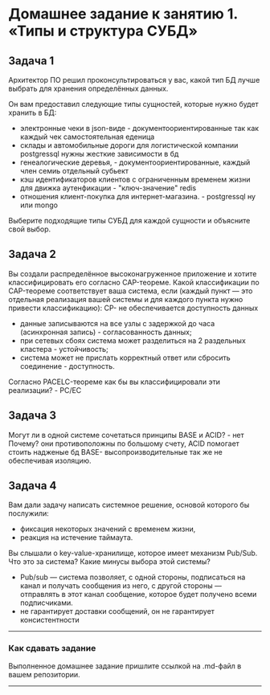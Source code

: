 # Домашнее задание к занятию 1. «Типы и структура СУБД»

## Задача 1

Архитектор ПО решил проконсультироваться у вас, какой тип БД 
лучше выбрать для хранения определённых данных.

Он вам предоставил следующие типы сущностей, которые нужно будет хранить в БД:

- электронные чеки в json-виде - документоориентированные так как каждый чек самостоятельная еденица 
- склады и автомобильные дороги для логистической компании postgressql нужны жесткие зависимости в бд
- генеалогические деревья, - документоориентированные, каждый член семиь отдельный субьект
- кэш идентификаторов клиентов с ограниченным временем жизни для движка аутенфикации - "ключ-значение" redis
- отношения клиент-покупка для интернет-магазина. - postgressql ну или mongo

Выберите подходящие типы СУБД для каждой сущности и объясните свой выбор.

## Задача 2

Вы создали распределённое высоконагруженное приложение и хотите классифицировать его согласно 
CAP-теореме. Какой классификации по CAP-теореме соответствует ваша система, если 
(каждый пункт — это отдельная реализация вашей системы и для каждого пункта нужно привести классификацию): CP- не обеспечивается доступность данных

- данные записываются на все узлы с задержкой до часа (асинхронная запись) - согласованность данных;
- при сетевых сбоях система может разделиться на 2 раздельных кластера - устойчивость;
- система может не прислать корректный ответ или сбросить соединение - доступность.

Согласно PACELC-теореме как бы вы классифицировали эти реализации? - PC/EC

## Задача 3

Могут ли в одной системе сочетаться принципы BASE и ACID? - нет Почему? они противоположны по большому счету, ACID помогает стоить надженые бд BASE- высопроизводительные так же не обеспечивая изоляцию.

## Задача 4

Вам дали задачу написать системное решение, основой которого бы послужили:

- фиксация некоторых значений с временем жизни,
- реакция на истечение таймаута.

Вы слышали о key-value-хранилище, которое имеет механизм Pub/Sub. 
Что это за система? Какие минусы выбора этой системы?

- Pub/sub — система позволяет, с одной стороны, подписаться на канал и получать сообщения из него, с другой стороны — отправлять в этот канал сообщение, которое будет получено всеми подписчиками.
- не гарантирует доставки сообщений, он не гарантирует консистентности

---

### Как cдавать задание

Выполненное домашнее задание пришлите ссылкой на .md-файл в вашем репозитории.

---

